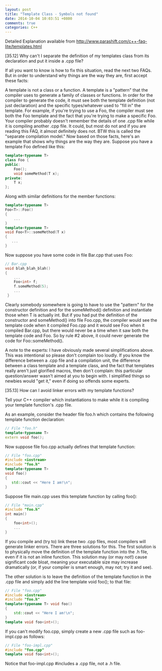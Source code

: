```yaml
---
layout: post
title: "Template Class - Symbols not found"
date: 2014-10-04 10:03:51 +0800
comments: true
categories: C++
---
```

Detailed Explanation available from <http://www.parashift.com/c++-faq-lite/templates.html>

[35.12] Why can't I separate the definition of my templates class from its declaration and put it inside a .cpp file?

If all you want to know is how to fix this situation, read the next two FAQs. But in order to understand why things are the way they are, first accept these facts:

A template is not a class or a function. A template is a "pattern" that the compiler uses to generate a family of classes or functions.
In order for the compiler to generate the code, it must see both the template definition (not just declaration) and the specific types/whatever used to "fill in" the template. For example, if you're trying to use a Foo, the compiler must see both the Foo template and the fact that you're trying to make a specific Foo.
Your compiler probably doesn't remember the details of one .cpp file while it is compiling another .cpp file. It could, but most do not and if you are reading this FAQ, it almost definitely does not. BTW this is called the "separate compilation model."
Now based on those facts, here's an example that shows why things are the way they are. Suppose you have a template Foo defined like this:

```cpp
template<typename T>  
class Foo { 
public:
	Foo();
	void someMethod(T x);  
private:
    T x;  
};
```

Along with similar definitions for the member functions:

```cpp
template<typename T>
Foo<T>::Foo()
{
	...
}
template<typename T>
void Foo<T>::someMethod(T x)
{
   ...
}
```

Now suppose you have some code in file Bar.cpp that uses Foo:

```cpp
// Bar.cpp
void blah_blah_blah()
{
	...
	Foo<int> f;
	f.someMethod(5);
	...
 }
```

Clearly somebody somewhere is going to have to use the "pattern" for the constructor definition and for the someMethod() definition and instantiate those when T is actually int. But if you had put the definition of the constructor and someMethod() into file Foo.cpp, the compiler would see the template code when it compiled Foo.cpp and it would see Foo when it compiled Bar.cpp, but there would never be a time when it saw both the template code and Foo. So by rule #2 above, it could never generate the code for Foo::someMethod().

A note to the experts: I have obviously made several simplifications above. This was intentional so please don't complain too loudly. If you know the difference between a .cpp file and a compilation unit, the difference between a class template and a template class, and the fact that templates really aren't just glorified macros, then don't complain: this particular question/answer wasn't aimed at you to begin with. I simplified things so newbies would "get it," even if doing so offends some experts.

[35.13] How can I avoid linker errors with my template functions?

Tell your C++ compiler which instantiations to make while it is compiling your template function's .cpp file.

As an example, consider the header file foo.h which contains the following template function declaration:

```cpp
// File "foo.h"
template<typename T>
extern void foo();
```

Now suppose file foo.cpp actually defines that template function:

```cpp
// File "foo.cpp"
#include <iostream>
#include "foo.h"
template<typename T>
void foo()
{
   std::cout << "Here I am!\n";
}
```

Suppose file main.cpp uses this template function by calling foo():

```cpp
// File "main.cpp"
#include "foo.h"
int main()
{
	foo<int>();
	...
}
```

If you compile and (try to) link these two .cpp files, most compilers will generate linker errors. There are three solutions for this. The first solution is to physically move the definition of the template function into the .h file, even if it is not an inline function. This solution may (or may not!) cause significant code bloat, meaning your executable size may increase dramatically (or, if your compiler is smart enough, may not; try it and see).

The other solution is to leave the definition of the template function in the .cpp file and simply add the line template void foo(); to that file:

```cpp
// File "foo.cpp"
#include <iostream>
#include "foo.h"
template<typename T> void foo()
{
	std::cout << "Here I am!\n";
}
template void foo<int>();
```

If you can't modify foo.cpp, simply create a new .cpp file such as foo-impl.cpp as follows:

```cpp
// File "foo-impl.cpp"
#include "foo.cpp"
template void foo<int>();
```

Notice that foo-impl.cpp #includes a .cpp file, not a .h file.